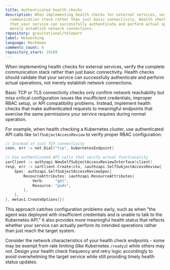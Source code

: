 ```yaml
---
title: Authenticated health checks
description: When implementing health checks for external services, verify the complete
  communication stack rather than just basic connectivity. Health checks should validate
  that your service can successfully authenticate and perform actual operations, not
  merely establish network connections.
repository: gravitational/teleport
label: Networking
language: Markdown
comments_count: 4
repository_stars: 19109
---
```


When implementing health checks for external services, verify the complete communication stack rather than just basic connectivity. Health checks should validate that your service can successfully authenticate and perform actual operations, not merely establish network connections.

Basic TCP or TLS connectivity checks only confirm network reachability but miss critical configuration issues like insufficient credentials, improper RBAC setup, or API compatibility problems. Instead, implement health checks that make authenticated requests to meaningful endpoints that exercise the same permissions your service requires during normal operation.

For example, when health checking a Kubernetes cluster, use authenticated API calls like `SelfSubjectAccessReview` to verify proper RBAC configuration:

```go
// Instead of just TCP connectivity
conn, err := net.Dial("tcp", kubernetesEndpoint)

// Use authenticated API calls that verify actual functionality
sarClient := authzapi.NewSelfSubjectAccessReviewInterface(client)
resp, err := sarClient.Create(ctx, &authzapi.SelfSubjectAccessReview{
    Spec: authzapi.SelfSubjectAccessReviewSpec{
        ResourceAttributes: &authzapi.ResourceAttributes{
            Verb:     "get",
            Resource: "pods",
        },
    },
}, metav1.CreateOptions{})
```

This approach catches configuration problems early, such as when "the agent was deployed with insufficient credentials and is unable to talk to the Kubernetes API." It also provides more meaningful health status that reflects whether your service can actually perform its intended operations rather than just reach the target system.

Consider the network characteristics of your health check endpoints - some may be exempt from rate limiting (like Kubernetes `/readyz`) while others may not. Design your health check frequency and retry logic accordingly to avoid overwhelming the target service while still providing timely health status updates.